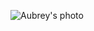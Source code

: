 
![Aubrey's photo](https://scontent.flun2-1.fna.fbcdn.net/v/t1.0-9/58378444_2221783954551382_8205963686808911872_n.jpg?_nc_cat=104&_nc_eui2=AeFlJjCGh6FJ0LbXfhthZK-CWUyjpJI0cmu0oZgsKlo3XZJo1f6SbO3l1uwBm1tGjAx1sCRlqdMuKrHdmNO8Bd1HxUyfN11RoQto-k7i-ZhX3w&_nc_ht=scontent.flun2-1.fna&oh=5d3cd17fbc1c55c6b3b7b7e46086b2ed&oe=5D53D7D1)
